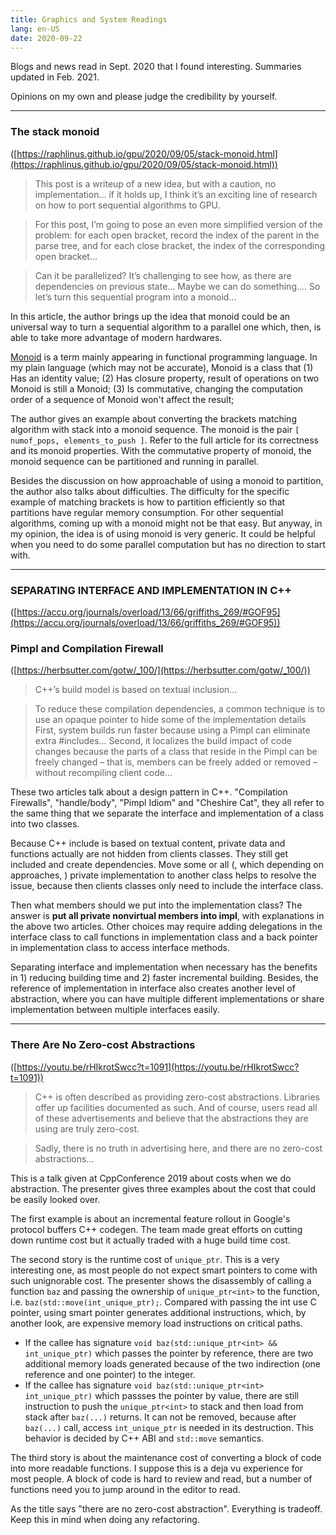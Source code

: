 ```yaml
---
title: Graphics and System Readings
lang: en-US
date: 2020-09-22
---
```


Blogs and news read in Sept. 2020 that I found interesting. Summaries updated in Feb. 2021.
<!-- more -->
Opinions on my own and please judge the credibility  by yourself.

----

### The stack monoid
([https://raphlinus.github.io/gpu/2020/09/05/stack-monoid.html](https://raphlinus.github.io/gpu/2020/09/05/stack-monoid.html))

> This post is a writeup of a new idea, but with a caution, no implementation... if it holds up, I think it’s an exciting line of research on how to port sequential algorithms to GPU.

> For this post, I’m going to pose an even more simplified version of the problem: for each open bracket, record the index of the parent in the parse tree, and for each close bracket, the index of the corresponding open bracket...

> Can it be parallelized? It’s challenging to see how, as there are dependencies on previous state... Maybe we can do something.... So let’s turn this sequential program into a monoid... 


In this article, the author brings up the idea that monoid could be an universal way to turn a sequential algorithm to a parallel one which, then, is able to take more advantage of modern hardwares.

[Monoid](https://en.wikipedia.org/wiki/Monoid_(category_theory)) is a term mainly appearing in functional programming language. In my plain language (which may not be accurate), Monoid is a class that (1) Has an identity value; (2) Has closure property, result of operations on two Monoid is still a Monoid; (3) Is commutative, changing the computation order of a sequence of Monoid won't affect the result;

The author gives an example about converting the brackets matching algorithm with stack into a monoid sequence. The monoid is the pair `[ numof_pops, elements_to_push ]`. Refer to the full article for its correctness and its monoid properties. With the commutative property of monoid, the monoid sequence can be partitioned and running in parallel.

Besides the discussion on how approachable of using a monoid to partition, the author also talks about difficulties. The difficulty for the specific example of matching brackets is how to partition efficiently so that partitions have regular memory consumption. For other sequential algorithms, coming up with a monoid might not be that easy. But anyway, in my opinion, the idea is of using monoid is very generic. It could be helpful when you need to do some parallel computation but has no direction to start with.

----

### SEPARATING INTERFACE AND IMPLEMENTATION IN C++
([https://accu.org/journals/overload/13/66/griffiths_269/#GOF95](https://accu.org/journals/overload/13/66/griffiths_269/#GOF95))
### Pimpl and Compilation Firewall
([https://herbsutter.com/gotw/_100/](https://herbsutter.com/gotw/_100/))
> C++’s build model is based on textual inclusion...
 
> To reduce these compilation dependencies, a common technique is to use an opaque pointer to hide some of the implementation details
> First, system builds run faster because using a Pimpl can eliminate extra #includes... Second, it localizes the build impact of code changes because the parts of a class that reside in the Pimpl can be freely changed – that is, members can be freely added or removed – without recompiling client code...
 
These two articles talk about a design pattern in C++. "Compilation Firewalls", "handle/body", "Pimpl Idiom" and "Cheshire Cat", they all refer to the same thing that we separate the interface and implementation of a class into two classes.
 
Because C++ include is based on textual content, private data and functions actually are not hidden from clients classes. They still get included and create dependencies. Move some or all (, which depending on approaches, ) private implementation to another class helps to resolve the issue, because then clients classes only need to include the interface class.
 
Then what members should we put into the implementation class? The answer is **put all private nonvirtual members into impl**, with explanations in the above two articles. Other choices may require adding delegations in the interface class to call functions in implementation class and a back pointer in implementation class to access interface methods.
 
Separating interface and implementation when necessary has the benefits in 1) reducing building time and 2) faster incremental building. Besides, the reference of implementation in interface also creates another level of abstraction, where you can have multiple different implementations or share implementation between multiple interfaces easily.

---

### There Are No Zero-cost Abstractions
([https://youtu.be/rHIkrotSwcc?t=1091](https://youtu.be/rHIkrotSwcc?t=1091))
> C++ is often described as providing zero-cost abstractions. Libraries offer up facilities documented as such. And of course, users read all of these advertisements and believe that the abstractions they are using are truly zero-cost.
 
> Sadly, there is no truth in advertising here, and there are no zero-cost abstractions...
 
This is a talk given at CppConference 2019 about costs when we do abstraction. The presenter gives three examples about the cost that could be easily looked over.
 
The first example is about an incremental feature rollout in Google's protocol buffers C++ codegen. The team made great efforts on cutting down runtime cost but it actually traded with a huge build time cost.
 
The second story is the runtime cost of `unique_ptr`. This is a very interesting one, as most people do not expect smart pointers to come with such unignorable cost. The presenter shows the disassembly of calling a function `baz` and passing the ownership of `unique_ptr<int>` to the function, i.e. `baz(std::move(int_unique_ptr);`. Compared with passing the int use C pointer, using smart pointer generates additional instructions, which, by another look, are expensive memory load instructions on critical paths.
- If the callee has signature `void baz(std::unique_ptr<int> && int_unique_ptr)` which passes the pointer by reference, there are two additional memory loads generated because of the two indirection (one reference and one pointer) to the integer.
- If the callee has signature `void baz(std::unique_ptr<int> int_unique_ptr)` which passses the pointer by value, there are still instruction to push the `unique_ptr<int>` to stack and then load from stack after `baz(...)` returns. It can not be removed, because after `baz(...)` call, access `int_unique_ptr` is needed in its destruction. This behavior is decided by C++ ABI and `std::move` semantics.
 
The third story is about the maintenance cost of converting a block of code into more readable functions. I suppose this is a deja vu experience for most people. A block of code is hard to review and read, but a number of functions need you to jump around in the editor to read.
 
As the title says "there are no zero-cost abstraction". Everything is tradeoff. Keep this in mind when doing any refactoring.
